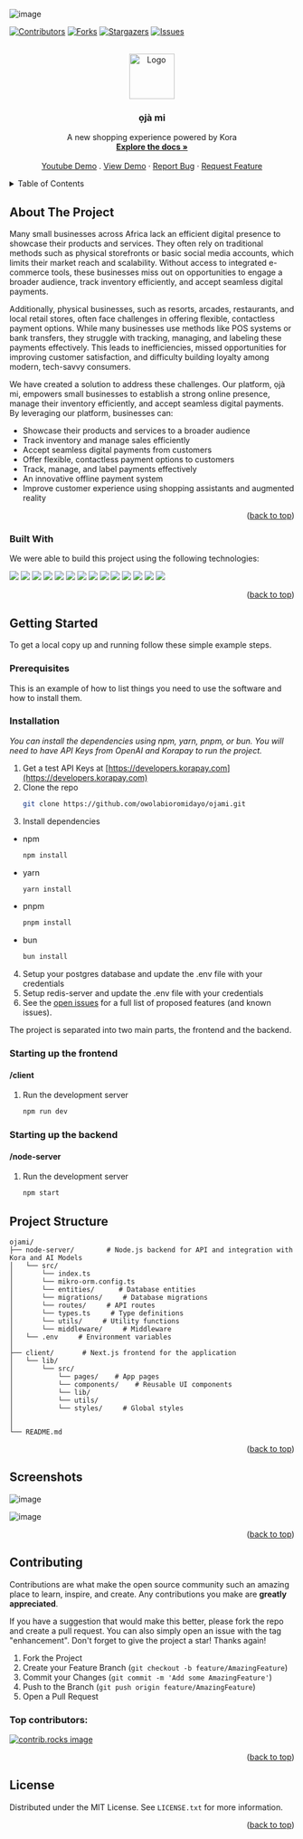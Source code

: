 ![image](https://github.com/user-attachments/assets/3b8d625f-f3f1-4f4b-8a2d-80a061b8c383)

<a id="readme-top"></a>

[![Contributors][contributors-shield]][contributors-url]
[![Forks][forks-shield]][forks-url]
[![Stargazers][stars-shield]][stars-url]
[![Issues][issues-shield]][issues-url]

<!-- PROJECT LOGO -->
<br />
<div align="center">
  <a href="https://github.com/owolabioromidayo/ojami">
    <img src="https://github.com/user-attachments/assets/767629d6-d8e3-4d2b-8c04-885008afce29" alt="Logo" width="80" height="80">
  </a>

  <h3 align="center">ọjà mi</h3>

  <p align="center">
    A new shopping experience powered by Kora
    <br />
    <a href="https://github.com/owolabioromidayo/ojami"><strong>Explore the docs »</strong></a>
    <br />
    <br />
    <a href="https://www.youtube.com/watch?v=HhOyK0ckJGU">Youtube Demo</a>
    .
    <a href="https://www.ojami.shop">View Demo</a>
    ·
    <a href="https://github.com/owolabioromidayo/ojami/issues/new?labels=bug&template=bug-report---.md">Report Bug</a>
    ·
    <a href="https://github.com/owolabioromidayo/ojami/issues/new?labels=enhancement&template=feature-request---.md">Request Feature</a>
  </p>
</div>

<!-- TABLE OF CONTENTS -->
<details>
  <summary>Table of Contents</summary>
  <ol>
    <li>
      <a href="#about-the-project">About The Project</a>
      <ul>
        <li><a href="#built-with">Built With</a></li>
      </ul>
    </li>
    <li>
      <a href="#getting-started">Getting Started</a>
      <ul>
        <li><a href="#prerequisites">Prerequisites</a></li>
        <li><a href="#installation">Installation</a></li>
      </ul>
    </li>
    <li><a href="#usage">Usage</a></li>
    <li><a href="#roadmap">Roadmap</a></li>
    <li><a href="#contributing">Contributing</a></li>
    <li><a href="#license">License</a></li>
    <li><a href="#contact">Contact</a></li>
    <li><a href="#acknowledgments">Acknowledgments</a></li>
  </ol>
</details>

<!-- ABOUT THE PROJECT -->

## About The Project

Many small businesses across Africa lack an efficient digital presence to showcase their products and services. They often rely on traditional methods such as physical storefronts or basic social media accounts, which limits their market reach and scalability. Without access to integrated e-commerce tools, these businesses miss out on opportunities to engage a broader audience, track inventory efficiently, and accept seamless digital payments.

Additionally, physical businesses, such as resorts, arcades, restaurants, and local retail stores, often face challenges in offering flexible, contactless payment options. While many businesses use methods like POS systems or bank transfers, they struggle with tracking, managing, and labeling these payments effectively. This leads to inefficiencies, missed opportunities for improving customer satisfaction, and difficulty building loyalty among modern, tech-savvy consumers.

We have created a solution to address these challenges. Our platform, ọjà mi, empowers small businesses to establish a strong online presence, manage their inventory efficiently, and accept seamless digital payments. By leveraging our platform, businesses can:

- Showcase their products and services to a broader audience
- Track inventory and manage sales efficiently
- Accept seamless digital payments from customers
- Offer flexible, contactless payment options to customers
- Track, manage, and label payments effectively
- An innovative offline payment system
- Improve customer experience using shopping assistants and augmented reality

<p align="right">(<a href="#readme-top">back to top</a>)</p>

### Built With

We were able to build this project using the following technologies:

<p align="left">
<img src="https://img.shields.io/badge/-JavaScript-black?style=flat-square&logo=javascript"/>
<img src ="https://img.shields.io/badge/-Typescript-black?style=flat-square&logo=typescript" />
<img src="https://img.shields.io/badge/-Python-black?style=flat-square&logo=python"/>
<img src="https://img.shields.io/badge/-Nodejs-black?style=flat-square&logo=Node.js"/>
<img src="https://img.shields.io/badge/-Nextjs-black?style=flat-square&logo=Next.js"/>
<img src="https://img.shields.io/badge/-React-black?style=flat-square&logo=react"/>
<img src="https://img.shields.io/badge/-PostgreSQL-black?style=flat-square&logo=postgresql"/>
<img src= "https://img.shields.io/badge/-ChakraUI-black?style=flat-square&logo=chakra-ui"/>
<img src="https://img.shields.io/badge/-Tailwindcss-black?style=flat-square&logo=tailwindcss"/>
 <img src="https://img.shields.io/badge/-Git-black?style=flat-square&logo=git"/>
 <img src="https://img.shields.io/badge/-GitHub-black?style=flat-square&logo=github"/>
 <img src="https://img.shields.io/badge/-Linux-black?style=flat-square&logo=linux"/>
 <img src="https://img.shields.io/badge/-Ubuntu-black?style=flat-square&logo=ubuntu"/>
  <img src="https://img.shields.io/badge/-Vercel-black?style=flat-square&logo=vercel"/>

</p>

<p align="right">(<a href="#readme-top">back to top</a>)</p>

<!-- GETTING STARTED -->

## Getting Started

To get a local copy up and running follow these simple example steps.

### Prerequisites

This is an example of how to list things you need to use the software and how to install them.

### Installation

_You can install the dependencies using npm, yarn, pnpm, or bun. You will need to have API Keys from OpenAI and Korapay to run the project._

1. Get a test API Keys at [https://developers.korapay.com](https://developers.korapay.com)
2. Clone the repo
   ```sh
   git clone https://github.com/owolabioromidayo/ojami.git
   ```
3. Install dependencies

- npm

  ```sh
  npm install
  ```

- yarn

  ```sh
  yarn install
  ```

- pnpm

  ```sh
  pnpm install
  ```

- bun
  ```sh
  bun install
  ```

4. Setup your postgres database and update the .env file with your credentials
5. Setup redis-server and update the .env file with your credentials
6. See the [open issues](https://github.com/owolabioromidayo/ojami/issues) for a full list of proposed features (and known issues).

The project is separated into two main parts, the frontend and the backend.

### Starting up the frontend

#### /client

1. Run the development server
   ```sh
   npm run dev
   ```

### Starting up the backend

#### /node-server

1. Run the development server
   ```sh
   npm start
   ```



## Project Structure
```
ojami/
├── node-server/        # Node.js backend for API and integration with Kora and AI Models
│   └── src/
│       └── index.ts
│       └── mikro-orm.config.ts
│       └── entities/      # Database entities
│       └── migrations/     # Database migrations
│       └── routes/     # API routes
│       └── types.ts     # Type definitions
│       └── utils/     # Utility functions
│       └── middleware/     # Middleware
│   └── .env     # Environment variables
│
├── client/       # Next.js frontend for the application
│   └── lib/
│       └── src/
│           └── pages/    # App pages
│           └── components/    # Reusable UI components
│           └── lib/    
│           └── utils/     
│           └── styles/     # Global styles
│
│
└── README.md
```



<p align="right">(<a href="#readme-top">back to top</a>)</p>

<!-- USAGE EXAMPLES -->

## Screenshots
![image](https://github.com/user-attachments/assets/5a72aa84-7e14-4389-a9aa-140c5905d70f)

![image](https://github.com/user-attachments/assets/f53318d4-58f7-4269-a8d9-8b6fb6d1b4d6)



<p align="right">(<a href="#readme-top">back to top</a>)</p>


<!-- CONTRIBUTING -->

## Contributing

Contributions are what make the open source community such an amazing place to learn, inspire, and create. Any contributions you make are **greatly appreciated**.

If you have a suggestion that would make this better, please fork the repo and create a pull request. You can also simply open an issue with the tag "enhancement".
Don't forget to give the project a star! Thanks again!

1. Fork the Project
2. Create your Feature Branch (`git checkout -b feature/AmazingFeature`)
3. Commit your Changes (`git commit -m 'Add some AmazingFeature'`)
4. Push to the Branch (`git push origin feature/AmazingFeature`)
5. Open a Pull Request

### Top contributors:

<a href="https://github.com/owolabioromidayo/ojami/graphs/contributors">
  <img src="https://contrib.rocks/image?repo=owolabioromidayo/ojami" alt="contrib.rocks image" />
</a>

<p align="right">(<a href="#readme-top">back to top</a>)</p>

<!-- LICENSE -->

## License

Distributed under the MIT License. See `LICENSE.txt` for more information.

<p align="right">(<a href="#readme-top">back to top</a>)</p>


<!-- ACKNOWLEDGMENTS -->



[contributors-shield]: https://img.shields.io/github/contributors/owolabioromidayo/ojami?style=for-the-badge
[contributors-url]: https://github.com/owolabioromidayo/ojami/graphs/contributors
[forks-shield]: https://img.shields.io/github/forks/owolabioromidayo/ojami?style=for-the-badge
[forks-url]: https://github.com/owolabioromidayo/ojami/network/members
[stars-shield]: https://img.shields.io/github/stars/owolabioromidayo/ojami?style=for-the-badge
[stars-url]: https://github.com/owolabioromidayo/ojami/stargazers
[issues-shield]: https://img.shields.io/github/issues/owolabioromidayo/ojami?style=for-the-badge
[issues-url]: https://github.com/owolabioromidayo/ojami/issues
[license-shield]: https://img.shields.io/github/license/owolabioromidayo/ojami?style=for-the-badge
[license-url]: https://github.com/owolabioromidayo/ojami/blob/master/LICENSE.txt
[linkedin-shield]: https://img.shields.io/badge/-LinkedIn-black.svg?style=for-the-badge&logo=linkedin&colorB=555
[linkedin-url]: https://linkedin.com/in/othneildrew
[product-screenshot]: images/screenshot.png
[Next.js]: https://img.shields.io/badge/next.js-000000?style=for-the-badge&logo=nextdotjs&logoColor=white
[Next-url]: https://nextjs.org/
[React.js]: https://img.shields.io/badge/React-20232A?style=for-the-badge&logo=react&logoColor=61DAFB
[React-url]: https://reactjs.org/
[Node.js]: https://img.shields.io/badge/Node.js-35495E?style=for-the-badge&logo=node.js&logoColor=4FC08D
[Node-url]: https://nodejs.org/en
[Chakra]: https://img.shields.io/badge/Chakra-ui-DD0031?style=for-the-badge&logo=chakra-ui&logoColor=white
[Chakra-url]: https://chakra-ui.com/
